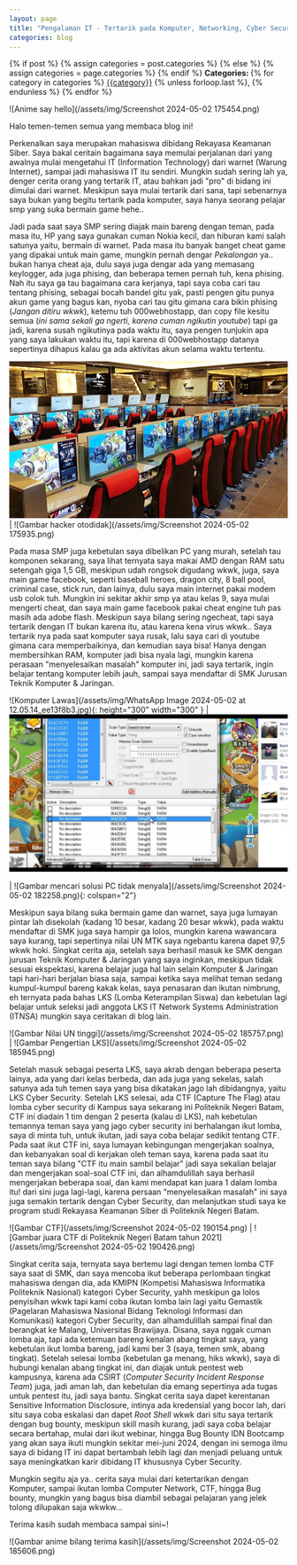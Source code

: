 ```yaml
---
layout: page
title: "Pengalaman IT - Tertarik pada Komputer, Networking, Cyber Security hingga Bug Bounty"
categories: blog
---
```


<div class="post-categories">
  {% if post %}
    {% assign categories = post.categories %}
  {% else %}
    {% assign categories = page.categories %}
  {% endif %}
  <strong>Categories: </strong>
  {% for category in categories %}
  <a href="{{site.baseurl}}/categories/#{{category|slugize}}">{{category}}</a>
  {% unless forloop.last %}, {% endunless %}
  {% endfor %}
</div>

![Anime say hello](/assets/img/Screenshot 2024-05-02 175454.png)

Halo temen-temen semua yang membaca blog ini!

Perkenalkan saya merupakan mahasiswa dibidang Rekayasa Keamanan Siber. Saya bakal ceritain bagaimana saya memulai perjalanan dari yang awalnya mulai mengetahui IT (Information Technology) dari warnet (Warung Internet), sampai jadi mahasiswa IT itu sendiri. Mungkin sudah sering lah ya, denger cerita orang yang tertarik IT, atau bahkan jadi "pro" di bidang ini dimulai dari warnet. Meskipun saya mulai tertarik dari sana, tapi sebenarnya saya bukan yang begitu tertarik pada komputer, saya hanya seorang pelajar smp yang suka bermain game hehe..

Jadi pada saat saya SMP sering diajak main bareng dengan teman, pada masa itu, HP yang saya gunakan cuman Nokia kecil, dan hiburan kami salah satunya yaitu, bermain di warnet. Pada masa itu banyak banget cheat game yang dipakai untuk main game, mungkin pernah dengar _Pekalongan_ ya.. bukan hanya cheat aja, dulu saya juga dengar ada yang memasang keylogger, ada juga phising, dan beberapa temen pernah tuh, kena phising. Nah itu saya ga tau bagaimana cara kerjanya, tapi saya coba cari tau tentang phising, sebagai bocah bandel gitu yak, pasti pengen gitu punya akun game yang bagus kan, nyoba cari tau gitu gimana cara bikin phising (_Jangan ditiru wkwk_), ketemu tuh 000webhostapp, dan copy file kesitu semua (_ini sama sekali ga ngerti, karena cuman ngikutin youtube_) tapi ga jadi, karena susah ngikutinya pada waktu itu, saya pengen tunjukin apa yang saya lakukan waktu itu, tapi karena di 000webhostapp datanya sepertinya dihapus kalau ga ada aktivitas akun selama waktu tertentu.

![Gambar Warnet](/assets/img/internet-kafe_20180121_124005.jpg) | ![Gambar hacker otodidak](/assets/img/Screenshot 2024-05-02 175935.png)

Pada masa SMP juga kebetulan saya dibelikan PC yang murah, setelah tau komponen sekarang, saya lihat ternyata saya makai AMD dengan RAM satu setengah giga 1,5 GB, meskipun udah rongsok digudang wkwk, juga, saya main game facebook, seperti baseball heroes, dragon city, 8 ball pool, criminal case, stick run, dan lainya, dulu saya main internet pakai modem usb colok tuh. Mungkin ini sekitar akhir smp ya atau kelas 9, saya mulai mengerti cheat, dan saya main game facebook pakai cheat engine tuh pas masih ada adobe flash. Meskipun saya bilang sering ngecheat, tapi saya tertarik dengan IT bukan karena itu, atau karena kena virus wkwk.. Saya tertarik nya pada saat komputer saya rusak, lalu saya cari di youtube gimana cara memperbaikinya, dan kemudian saya bisa! Hanya dengan membersihkan RAM, komputer jadi bisa nyala lagi, mungkin karena perasaan "menyelesaikan masalah" komputer ini, jadi saya tertarik, ingin belajar tentang komputer lebih jauh, sampai saya mendaftar di SMK Jurusan Teknik Komputer & Jaringan.

![Komputer Lawas](/assets/img/WhatsApp Image 2024-05-02 at 12.05.14_ee13f8b3.jpg){: height="300" width="300" } | ![Gambar cheat game facebook](/assets/img/maxresdefault.jpg)

| ![Gambar mencari solusi PC tidak menyala](/assets/img/Screenshot 2024-05-02 182258.png){: colspan="2"}

Meskipun saya bilang suka bermain game dan warnet, saya juga lumayan pintar lah disekolah (kadang 10 besar, kadang 20 besar wkwk), pada waktu mendaftar di SMK juga saya hampir ga lolos, mungkin karena wawancara saya kurang, tapi sepertinya nilai UN MTK saya ngebantu karena dapet 97,5 wkwk hoki. Singkat cerita aja, setelah saya berhasil masuk ke SMK dengan jurusan Teknik Komputer & Jaringan yang saya inginkan, meskipun tidak sesuai ekspektasi, karena belajar juga hal lain selain Komputer & Jaringan tapi hari-hari berjalan biasa saja, sampai ketika saya melihat teman sedang kumpul-kumpul bareng kakak kelas, saya penasaran dan ikutan nimbrung, eh ternyata pada bahas LKS (Lomba Keterampilan Siswa) dan kebetulan lagi belajar untuk seleksi jadi anggota LKS IT Network Systems Administration (ITNSA) mungkin saya ceritakan di blog lain.

![Gambar Nilai UN tinggi](/assets/img/Screenshot 2024-05-02 185757.png) | ![Gambar Pengertian LKS](/assets/img/Screenshot 2024-05-02 185945.png)

Setelah masuk sebagai peserta LKS, saya akrab dengan beberapa peserta lainya, ada yang dari kelas berbeda, dan ada juga yang sekelas, salah satunya ada tuh temen saya yang bisa dikatakan jago lah dibidangnya, yaitu LKS Cyber Security. Setelah LKS selesai, ada CTF (Capture The Flag) atau lomba cyber security di Kampus saya sekarang ini Politeknik Negeri Batam, CTF ini diadain 1 tim dengan 2 peserta (kalau di LKS), nah kebetulan temannya teman saya yang jago cyber security ini berhalangan ikut lomba, saya di minta tuh, untuk ikutan, jadi saya coba belajar sedikit tentang CTF. Pada saat ikut CTF ini, saya lumayan kebingungan mengerjakan soalnya, dan kebanyakan soal di kerjakan oleh teman saya, karena pada saat itu teman saya bilang "CTF itu main sambil belajar" jadi saya sekalian belajar dan mengerjakan soal-soal CTF ini, dan alhamdulillah saya berhasil mengerjakan beberapa soal, dan kami mendapat kan juara 1 dalam lomba itu! dari sini juga lagi-lagi, karena persaan "menyelesaikan masalah" ini saya juga semakin tertarik dengan Cyber Security, dan melanjutkan studi saya ke program studi Rekayasa Keamanan Siber di Politeknik Negeri Batam.

![Gambar CTF](/assets/img/Screenshot 2024-05-02 190154.png) | ![Gambar juara CTF di Politeknik Negeri Batam tahun 2021](/assets/img/Screenshot 2024-05-02 190426.png)

Singkat cerita saja, ternyata saya bertemu lagi dengan temen lomba CTF saya saat di SMK, dan saya mencoba ikut beberapa perlombaan tingkat mahasiswa dengan dia, ada KMIPN (Kompetisi Mahasiswa Informatika Politeknik Nasional) kategori Cyber Security, yahh meskipun ga lolos penyisihan wkwk tapi kami coba ikutan lomba lain lagi yaitu Gemastik (Pagelaran Mahasiswa Nasional Bidang Teknologi Informasi dan Komunikasi) kategori Cyber Security, dan alhamdulillah sampai final dan berangkat ke Malang, Universitas Brawijaya. Disana, saya nggak cuman lomba aja, tapi ada ketemuan bareng kenalan abang tingkat saya, yang kebetulan ikut lomba bareng, jadi kami ber 3 (saya, temen smk, abang tingkat). Setelah selesai lomba (kebetulan ga menang, hiks wkwk), saya di hubungi kenalan abang tingkat ini, dan diajak untuk pentest web kampusnya, karena ada CSIRT (_Computer Security Incident Response Team_) juga, jadi aman lah, dan kebetulan dia emang sepertinya ada tugas untuk pentest itu, jadi saya bantu. Singkat cerita saya dapet kerentanan Sensitive Information Disclosure, intinya ada kredensial yang bocor lah, dari situ saya coba eskalasi dan dapet _Root Shell_ wkwk dari situ saya tertarik dengan bug bounty, meskipun skill masih kurang, jadi saya coba belajar secara bertahap, mulai dari ikut webinar, hingga Bug Bounty IDN Bootcamp yang akan saya ikuti mungkin sekitar mei-juni 2024, dengan ini semoga ilmu saya di bidang IT ini dapat bertambah lebih lagi dan menjadi peluang untuk saya meningkatkan karir dibidang IT khususnya Cyber Security.

Mungkin segitu aja ya.. cerita saya mulai dari ketertarikan dengan Komputer, sampai ikutan lomba Computer Network, CTF, hingga Bug bounty, mungkin yang bagus bisa diambil sebagai pelajaran yang jelek tolong dilupakan saja wkwkw...

Terima kasih sudah membaca sampai sini~!

![Gambar anime bilang terima kasih](/assets/img/Screenshot 2024-05-02 185606.png)
